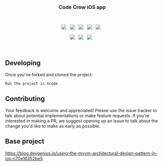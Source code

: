 
<br>

<h3 align="center">
    Code Crow iOS app
</h3>

<br>

<p align="center">
    <a href="https://github.com/CodeCrowCorp/cro_ios"><img src="https://img.shields.io/github/v/release/CodeCrowCorp/cro_ios?color=%23ff00a0&include_prereleases&label=version&sort=semver"></a>
    &nbsp;
    <a href="https://github.com/CodeCrowCorp/cro_ios"><img src="https://img.shields.io/badge/built_with-iOS-FFFFFF.svg"></a>
    &nbsp;
    <a href="https://github.com/CodeCrowCorp/cro_ios/actions"><img src="https://github.com/CodeCrowCorp/cro_ios/actions/workflows/prod-ios.yml/badge.svg"></a>
    &nbsp;
    <a href="https://about.codecov.io/"><img src="https://codecov.io/gh/CodeCrowCorp/cro_ios/branch/main/graph/badge.svg"></a>
    &nbsp;
    <a href="https://dependabot.com/"><img src="https://img.shields.io/badge/dependabot-enabled-025e8c?logo=Dependabot"></a>
    &nbsp;
</p>

<p align="center">
    <a href="https://github.com/CodeCrowCorp/cro_ios/blob/master/LICENSE.md"><img src="https://img.shields.io/badge/license-GPL3.0-00bfff.svg"></a>
    &nbsp;
	<a href="https://discord.gg/codecrow"><img src="https://img.shields.io/discord/766681806463303680?label=discord&color=5a66f6"></a>
	&nbsp;
    <a href="https://twitter.com/CodeCrowCorp"><img src="https://img.shields.io/badge/twitter-follow_us-1d9bf0.svg"></a>
    &nbsp;
</p>

<br>

## Developing

Once you've forked and cloned the project:

`Run the project in Xcode`

## Contributing

Your feedback is welcome and appreciated! Please use the issue tracker to talk about potential implementations or make feature requests. If you're interested in making a PR, we suggest opening up an issue to talk about the change you'd like to make as early as possible.

## Base project
https://blog.devgenius.io/using-the-mvvm-architectural-design-pattern-in-ios-c70e16352be5

